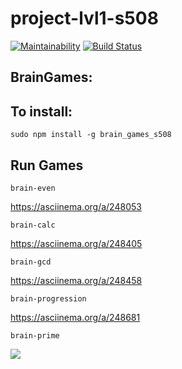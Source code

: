 # project-lvl1-s508

[![Maintainability](https://api.codeclimate.com/v1/badges/496837eb6a2823fbd1ef/maintainability)](https://codeclimate.com/github/rnik82/project-lvl1-s508/maintainability)
[![Build Status](https://travis-ci.com/rnik82/project-lvl1-s508.svg?branch=master)](https://travis-ci.com/rnik82/project-lvl1-s508)

## BrainGames:

## To install:

	sudo npm install -g brain_games_s508

## Run Games

	brain-even

https://asciinema.org/a/248053

	brain-calc

https://asciinema.org/a/248405

	brain-gcd

https://asciinema.org/a/248458

	brain-progression

https://asciinema.org/a/248681

	brain-prime

<a href="https://asciinema.org/a/248687" target="_blank"><img src="https://asciinema.org/a/248687.svg" /></a>
